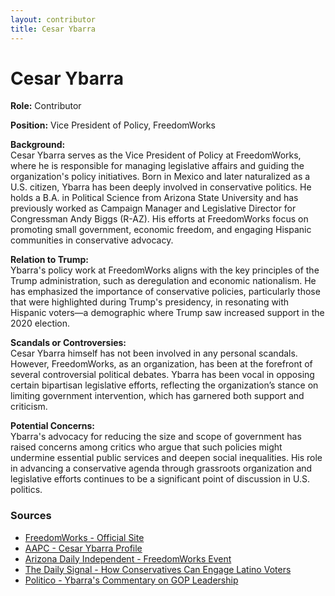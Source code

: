 ```yaml
---
layout: contributor
title: Cesar Ybarra
---
```


# Cesar Ybarra

**Role:** Contributor

**Position:** Vice President of Policy, FreedomWorks

**Background:**  
Cesar Ybarra serves as the Vice President of Policy at FreedomWorks, where he is responsible for managing legislative affairs and guiding the organization's policy initiatives. Born in Mexico and later naturalized as a U.S. citizen, Ybarra has been deeply involved in conservative politics. He holds a B.A. in Political Science from Arizona State University and has previously worked as Campaign Manager and Legislative Director for Congressman Andy Biggs (R-AZ). His efforts at FreedomWorks focus on promoting small government, economic freedom, and engaging Hispanic communities in conservative advocacy.

**Relation to Trump:**  
Ybarra's policy work at FreedomWorks aligns with the key principles of the Trump administration, such as deregulation and economic nationalism. He has emphasized the importance of conservative policies, particularly those that were highlighted during Trump's presidency, in resonating with Hispanic voters—a demographic where Trump saw increased support in the 2020 election.

**Scandals or Controversies:**  
Cesar Ybarra himself has not been involved in any personal scandals. However, FreedomWorks, as an organization, has been at the forefront of several controversial political debates. Ybarra has been vocal in opposing certain bipartisan legislative efforts, reflecting the organization’s stance on limiting government intervention, which has garnered both support and criticism.

**Potential Concerns:**  
Ybarra's advocacy for reducing the size and scope of government has raised concerns among critics who argue that such policies might undermine essential public services and deepen social inequalities. His role in advancing a conservative agenda through grassroots organization and legislative efforts continues to be a significant point of discussion in U.S. politics.

### Sources
- [FreedomWorks - Official Site](https://www.freedomworks.org)
- [AAPC - Cesar Ybarra Profile](https://theaapc.org/event_speaker/cesar-ybarra)
- [Arizona Daily Independent - FreedomWorks Event](https://arizonadailyindependent.com/2022/05/15/freedomworks-partners-with-ezaz-org-in-arizona-grassroots-activist-training-facility)
- [The Daily Signal - How Conservatives Can Engage Latino Voters](https://www.dailysignal.com)
- [Politico - Ybarra's Commentary on GOP Leadership](https://www.politico.com)
